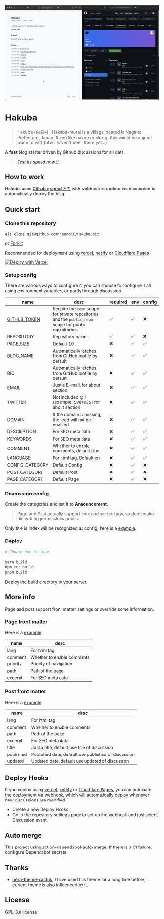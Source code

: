 [![Hakuba screenshots](./screenshots.png 'Hakuba screenshots')](https://hakuba.yeungkc.com/)

# Hakuba

> Hakuba (白馬村 , Hakuba-mura) is a village located in Nagano Prefecture, Japan.
> If you like nature or skiing, this would be a great place to visit (btw I haven't been there yet...)

A **fast** blog starter driven by Github discussions for all data.

> _[Test its speed now.!!](https://pagespeed.web.dev/report?url=https%3A%2F%2Fhakuba.yeungkc.com%2F)_

## How to work

Hakuba uses [Github graphql API](https://docs.github.com/en/graphql) with webhook to update the discussion to automatically deploy the blog.

## Quick start

### Clone this repository

```bash
git clone git@github.com:YeungKC/Hakuba.git
```

or [Fork it](https://github.com/YeungKC/Hakuba/fork)

Recommended for deployment using [vercel](https://vercel.com/), [netlify](https://app.netlify.com/) or [Cloudflare Pages](https://pages.cloudflare.com/)

[![Deploy with Vercel](https://vercel.com/button)](https://vercel.com/new/clone?repository-url=https%3A%2F%2Fgithub.com%2FYeungKC%2FHakuba&env=GITHUB_TOKEN,REPOSITORY&envDescription=Configure%20token%20and%20repository%20name%2C%20see%20https%3A%2F%2Fgithub.com%2FYeungKC%2FHakuba&project-name=blog&repo-name=blog&demo-title=Hakuba&demo-description=A%20fast%20blog%20starter%20driven%20by%20Github%20discussions%20for%20all%20data.&demo-url=https%3A%2F%2Fhakuba.yeungkc.com%2F&demo-image=https%3A%2F%2Fgithub.com%2FYeungKC%2FHakuba%2Fraw%2Fmaster%2Fscreenshots.png)

### Setup config

There are various ways to configure it, you can choose to configure it all using environment variables, or partly through discussion.

| name                                               | desc                                                                                                   | required | env | config |
| -------------------------------------------------- | ------------------------------------------------------------------------------------------------------ | -------- | --- | ------ |
| [GITHUB_TOKEN](https://github.com/settings/tokens) | Require the `repo` scope for private repositories and the `public_repo` scope for public repositories. | ✅       | ✅  | ❌     |
| REPOSITORY                                         | Repository name                                                                                        | ✅       | ✅  | ❌     |
| PAGE_SIZE                                          | Default 10                                                                                             | ❌       | ✅  | ✅     |
| BLOG_NAME                                          | Automatically fetches from GitHub profile by default                                                   | ❌       | ✅  | ✅     |
| BIO                                                | Automatically fetches from GitHub profile by default                                                   | ❌       | ✅  | ✅     |
| EMAIL                                              | Just a E-mail, for about section                                                                       | ❌       | ✅  | ✅     |
| TWITTER                                            | Not included @ ! (example: SvelteJS) for about section                                                 | ❌       | ✅  | ✅     |
| DOMAIN                                             | If the domain is missing, the feed will not be enabled                                                 | ❌       | ✅  | ✅     |
| DESCRIPTION                                        | For SEO meta data                                                                                      | ❌       | ✅  | ✅     |
| KEYWORDS                                           | For SEO meta data                                                                                      | ❌       | ✅  | ✅     |
| COMMENT                                            | Whether to enable comments, default true                                                               | ❌       | ✅  | ✅     |
| LANGUAGE                                           | For html tag, Default en                                                                               | ❌       | ✅  | ✅     |
| CONFIG_CATEGORY                                    | Default Config                                                                                         | ❌       | ✅  | ❌     |
| POST_CATEGORY                                      | Default Post                                                                                           | ❌       | ✅  | ❌     |
| PAGE_CATEGORY                                      | Default Page                                                                                           | ❌       | ✅  | ❌     |

### Discussion config

Create the categories and set it to **Announcement**.

> Page and Post actually support mdx and `script` tags, so don't make the writing permissions public.

Only title is index will be recognized as config, here is a [example](https://github.com/YeungKC/Hakuba/discussions/3).

### Deploy

```bash
# Choose one of them

yarn build
npm run build
pnpm build
```

Deploy the build directory to your server.

## More info

Page and post support front matter settings or override some information.

### Page front matter

Here is a [example](https://github.com/YeungKC/Hakuba/discussions/58)

| name     | desc                       |
| -------- | -------------------------- |
| lang     | For html tag               |
| comment  | Whether to enable comments |
| priority | Priority of navigation     |
| path     | Path of the page           |
| excerpt  | For SEO meta data          |

### Post front matter

Here is a [example](https://github.com/YeungKC/Hakuba/discussions/58)

| name      | desc                                                |
| --------- | --------------------------------------------------- |
| lang      | For html tag                                        |
| comment   | Whether to enable comments                          |
| path      | Path of the page                                    |
| excerpt   | For SEO meta data                                   |
| title     | Just a title, default use title of discussion       |
| published | Published date, default use published of discussion |
| updated   | Updated date, default use updated of discussion     |

## Deploy Hooks

If you deploy using [vercel](https://vercel.com/), [netlify](https://app.netlify.com/) or [Cloudflare Pages](https://pages.cloudflare.com/), you can automate the deployment via webhook, which will automatically deploy whenever new discussions are modified.

- Create a new Deploy Hooks.
- Go to the repository settings page to set up the webhook and just select Discussion event.

## Auto merge

This project using [action-dependabot-auto-merge](https://github.com/ahmadnassri/action-dependabot-auto-merge#token-scope), If there is a CI failure, configure Dependabot secrets.

## Thanks

- [hexo-theme-cactus](https://github.com/probberechts/hexo-theme-cactus), I have used this theme for a long time before, current theme is also influenced by it.

## License

GPL-3.0 license
